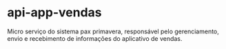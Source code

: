# api-app-vendas
Micro serviço do sistema pax primavera, responsável pelo gerenciamento, envio e recebimento de informações do aplicativo de vendas.
